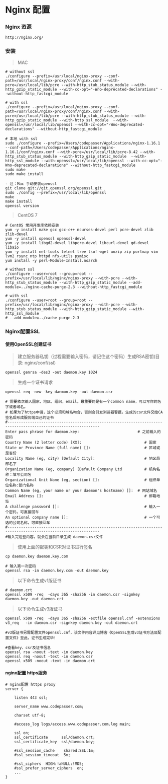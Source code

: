 # Nginx 配置

### Nginx 资源

    http://nginx.org/

### 安装

> MAC

    # without ssl
    ./configure --prefix=/usr/local/nginx-proxy --conf-path=/usr/local/nginx-proxy/conf/nginx.conf --with-pcre=/usr/local/lib/pcre --with-http_stub_status_module --with-http_gzip_static_module --with-cc-opt="-Wno-deprecated-declarations" --without-http_fastcgi_module

    # with ssl
    ./configure --prefix=/usr/local/nginx-proxy --conf-path=/usr/local/nginx-proxy/conf/nginx.conf --with-pcre=/usr/local/lib/pcre --with-http_stub_status_module --with-http_gzip_static_module --with-http_ssl_module  --with-openssl=/usr/local/lib/openssl --with-cc-opt="-Wno-deprecated-declarations" --without-http_fastcgi_module

    # 本地 with ssl
    sudo ./configure --prefix=/Users/codepasser/Applications/nginx-1.16.1 --conf-path=/Users/codepasser/Applications/nginx-1.16.1/conf/nginx.conf --with-pcre=/usr/local/lib/pcre-8.42 --with-http_stub_status_module --with-http_gzip_static_module  --with-http_ssl_module --with-openssl=/usr/local/lib/openssl --with-cc-opt="-Wno-deprecated-declarations" --without-http_fastcgi_module
    sudo make
    sudo make install

    - 注：Mac 手动安装openssl
    git clone git://git.openssl.org/openssl.git
    sudo ./config --prefix=/usr/local/lib/openssl
    make
    make install
    openssl version
    
> CentOS 7

    # CentOS 常用开发库依赖安装
    yum -y install make gcc gcc-c++ ncurses-devel perl pcre-devel zlib zlib-devel
    yum -y install openssl openssl-devel 
    yum -y install libgd2-devel libpcre-devel libcurl-devel gd-devel libaio
    yum -y install net-tools telnet tree lsof wget unzip zip portmap vim lvm2 rsync ntp httpd nfs-utils psmisc
    yum install -y perl-Module-Install.noarch

    # without ssl
    ./configure --user=root --group=root --prefix=/usr/local/lib/nginx/nginx-proxy --with-pcre --with-http_stub_status_module --with-http_gzip_static_module --add-module=../nginx-cache-purge-2.3 --without-http_fastcgi_module
    
    # with ssl
    ./configure --user=root --group=root --prefix=/usr/local/lib/nginx/nginx-proxy --with-pcre --with-http_stub_status_module --with-http_gzip_static_module --with-http_ssl_module
    # --add-module=../cache-purge-2.3

### Nginx配置SSL


#### 使用OpenSSL创建证书


> 建立服务器私钥（过程需要输入密码，请记住这个密码）生成RSA密钥(目录:  nginx/conf/ssl)

    openssl genrsa -des3 -out daemon.key 1024
    
> 生成一个证书请求    
    
    openssl req -new -key daemon.key -out daemon.csr
    
    # 需要依次输入国家，地区，组织，email。最重要的是有一个common name，可以写你的名字或者域名。
    # 如果为了https申请，这个必须和域名吻合，否则会引发浏览器警报。生成的csr文件交给CA签名后形成服务端自己的证书
    #---------------------------------------------------------------------------------------------------------------
    Enter pass phrase for daemon.key:                          # 之前输入的密码
    Country Name (2 letter code) [XX]:                            # 国家
    State or Province Name (full name) []:                        # 区域或是省份
    Locality Name (eg, city) [Default City]:                      # 地区局部名字
    Organization Name (eg, company) [Default Company Ltd          # 机构名称：填写公司名
    Organizational Unit Name (eg, section) []:                    # 组织单位名称:部门名称
    Common Name (eg, your name or your daemon's hostname) []:  # 网站域名
    Email Address []:                                             # 邮箱地址
    A challenge password []:                                      # 输入一个密码，可直接回车
    An optional company name []:                                  # 一个可选的公司名称，可直接回车
    #---------------------------------------------------------------------------------------------------------------
    #输入完这些内容，就会在当前目录生成 daemon.csr文件

> 使用上面的密钥和CSR对证书进行签名

    cp daemon.key daemon.key.com
    
    # 输入第一次密码
    openssl rsa -in daemon.key.com -out daemon.key

> 以下命令生成v1版证书

    # daemon.crt
    openssl x509 -req  -days 365 -sha256 -in daemon.csr -signkey daemon.key -out daemon.crt

> 以下命令生成v3版证书

    openssl x509 -req  -days 365 -sha256 -extfile openssl.cnf -extensions v3_req   -in daemon.csr -signkey daemon.key -out daemon.crt
    
    #v3版证书另需配置文件openssl.cnf，该文件内容详见博客《OpenSSL生成v3证书方法及配置文件》至此，证书生成完毕!
    
    #查看key、csr及证书信息
    openssl rsa -noout -text -in daemon.key
    openssl req -noout -text -in daemon.csr
    openssl x509 -noout -text -in daemon.crt

#### nginx配置 https服务

    # nginx配置 https proxy
    server {
    
        listen 443 ssl;

        server_name www.codepasser.com;

        charset utf-8;
        
        #access_log logs/access.www.codepasser.com.log main;
    
        ssl on;
        ssl_certificate      ssl/daemon.crt;
        ssl_certificate_key  ssl/daemon.key;
        
        #ssl_session_cache    shared:SSL:1m;
        #ssl_session_timeout  5m;
      
        #ssl_ciphers  HIGH:!aNULL:!MD5;
        #ssl_prefer_server_ciphers  on;
        ...
    }
